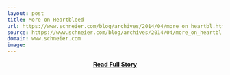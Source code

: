 ```yaml
---
layout: post
title: More on Heartbleed
url: https://www.schneier.com/blog/archives/2014/04/more_on_heartbl.html
source: https://www.schneier.com/blog/archives/2014/04/more_on_heartbl.html
domain: www.schneier.com
image: 
---
```


<p></p>
<center><p><a href="https://www.schneier.com/blog/archives/2014/04/more_on_heartbl.html" style='padding:25px; font-sze:18px; font-weight: bold;'>Read Full Story</a></p></center>
